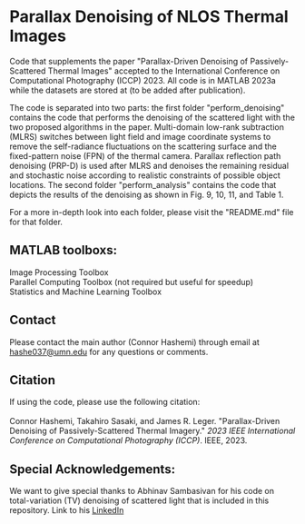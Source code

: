 # Parallax Denoising of NLOS Thermal Images
Code that supplements the paper "Parallax-Driven Denoising of Passively-Scattered Thermal Images" accepted to the International Conference on Computational Photography (ICCP) 2023. All code is in MATLAB 2023a while the datasets are stored at (to be added after publication).
 
The code is separated into two parts: the first folder "perform_denoising" contains the code that performs the denoising of the scattered light with the two proposed algorithms in the paper. Multi-domain low-rank subtraction (MLRS) switches between light field and image coordinate systems to remove the self-radiance fluctuations on the scattering surface and the fixed-pattern noise (FPN) of the thermal camera. Parallax reflection path denoising (PRP-D) is used after MLRS and denoises the remaining residual and stochastic noise according to realistic constraints of possible object locations. The second folder "perform_analysis" contains the code that depicts the results of the denoising as shown in Fig. 9, 10, 11, and Table 1.

For a more in-depth look into each folder, please visit the "README.md" file for that folder.
 
## MATLAB toolboxs:
Image Processing Toolbox <br>
Parallel Computing Toolbox (not required but useful for speedup) <br>
Statistics and Machine Learning Toolbox <br>

## Contact
Please contact the main author (Connor Hashemi) through email at hashe037@umn.edu for any questions or comments.

## Citation
If using the code, please use the following citation: <br>
<br>
Connor Hashemi, Takahiro Sasaki, and James R. Leger. "Parallax-Driven Denoising of Passively-Scattered Thermal Imagery." *2023 IEEE International Conference on Computational Photography (ICCP)*. IEEE, 2023.

## Special Acknowledgements:
 We want to give special thanks to Abhinav Sambasivan for his code on total-variation (TV) denoising of scattered light that is included in this repository. Link to his [LinkedIn](https://www.linkedin.com/in/abhinavvs/)
